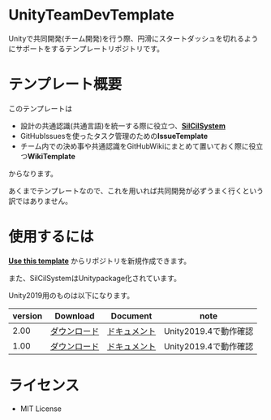 # UnityTeamDevTemplate
Unityで共同開発(チーム開発)を行う際、円滑にスタートダッシュを切れるようにサポートをするテンプレートリポジトリです。

# テンプレート概要

このテンプレートは

- 設計の共通認識(共通言語)を統一する際に役立つ、[**SilCilSystem**](https://teamaojilu.github.io/UnityTeamDevTemplate/)
- GitHubIssuesを使ったタスク管理のための**IssueTemplate**
- チーム内での決め事や共通認識をGitHubWikiにまとめて置いておく際に役立つ**WikiTemplate**

からなります。

あくまでテンプレートなので、これを用いれば共同開発が必ずうまく行くという訳ではありません。

# 使用するには
[**Use this template**](https://github.com/kugimasa/UnityTeamDevTemplate/generate) からリポジトリを新規作成できます。

また、SilCilSystemはUnitypackage化されています。

Unity2019用のものは以下になります。

|version|Download|Document|note|
|-|-|-|-|
|2.00|[ダウンロード][release:ver200]|[ドキュメント][page:ver200]|Unity2019.4で動作確認|
|1.00|[ダウンロード][release:ver100]|[ドキュメント][page:ver100]|Unity2019.4で動作確認|

<!--- 参照 --->

[release:ver100]: https://github.com/TeamAojilu/UnityTeamDevTemplate/releases/download/v1.0/SilCilSystem_unity2019_ver100.unitypackage
[page:ver100]: https://teamaojilu.github.io/UnityTeamDevTemplate/ver100/

[release:ver200]: https://github.com/TeamAojilu/UnityTeamDevTemplate/releases/download/v2.0/SilCilSystem_ver2.0.0.unitypackage
[page:ver200]: https://teamaojilu.github.io/UnityTeamDevTemplate/ver200/

# ライセンス

- MIT License
